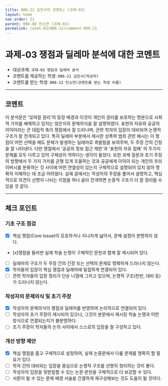 ```yaml
---
title: 006-21 김민서의 코멘트c (과제-03) 
layout: home
nav_order: 21
parent: 006-08 민소연 (과제-03)
permalink: /asmt-03/006-12/comment-006-21
---
```


# 과제-03 쟁점과 딜레마 분석에 대한 코멘트

- 대상과제: `과제-03 쟁점과 딜레마 분석`
- 코멘트를 제공하는 학생: `006-21 김민서(작성자)` 
- 코멘트를 받는 학생: `006-12 민소연(코멘트를 받는 학생 이름)` 

---

## 코멘트

이 분석문은 '잊혀질 권리'의 등장 배경과 이것이 개인의 권리를 보호하는 명분으로 사회적 가치를 배제하고 있지는 않은지의 문제의식을 잘 설명하였다. 표현의 자유와 공공의 이익이라는 큰 대립적 축이 쟁점에서 잘 드러나며, 관련 학자의 입장이 대비되어 논쟁적 구조가 잘 전개되고 있다. 특히 딜레마 부분에서 제시한 성폭력 범죄 관련 예시는 이 쟁점이 어떤 선택을 해도 문제가 발생하는 딜레마로 촉발됨을 보여주며, 두 주장 간의 긴장을 잘 나타낸다. 다만 쟁점에서 '공공의 정보 접근 제한'과 '표현의 자유 침해' 의 두가지 문제를 모두 다루고 있어 구체성이 약하다는 생각이 들었다. 또한 과제 질문과 초기 주장의 방향에서 두 가지 가치를 균형 있게 조율하는 것과 공공에게 이익이 되는 개인의 프라이버시를 분류하는 것 사이에 어떤 연결성이 있는지 구체적으로 설명되어 있지 않아 명확히 이해하는 데 조금 어려웠다. 실제 글에서는 작성자의 주장을 풀어서 설명하고, 핵심적으로 의견이 선명히 나뉘는 지점을 하나 골라 전개하면 논증적 구조가 더 잘 정리될 수 있을 것 같다.

---

## 체크 포인트

### **기초 구조 점검**
- [x] 핵심 쟁점(Core Issue)이 모호하거나 지나치게 넓어서, 문제 설정이 분명하지 않다.
- [x]쟁점을 둘러싼 실제 학술 논쟁이 구체적인 문헌과 함께 잘 제시되어 있다.
- [ ] 딜레마의 구조가 두 주장 간의 긴장 또는 선택의 문제로 명확하게 드러나지 않는다.
- [x] 학자들의 입장이 핵심 쟁점과 딜레마에 밀접하게 연결되어 있다.
- [ ] 관련 학자들의 입장 정리가 단순 나열에 그치고 있으며, 논쟁적 구조(찬반, 대비 등)가 드러나지 않는다.

### **작성자의 문제의식 및 초기 주장**
- [x] 작성자의 문제의식이 쟁점과 딜레마를 반영하여 논리적으로 연결되어 있다.
- [ ] 작성자의 초기 주장이 제시되어 있으나, 그것이 본문에서 제시된 학술 논쟁과 어떤 방식으로 연결되는지가 불분명하다.
- [ ] 초기 주장이 학자들의 논의 사이에서 스스로의 입장을 잘 구성하고 있다.

### **개선 방향 제안**
- [x] 핵심 쟁점을 좁고 구체적으로 설정하여, 실제 논증문에서 다룰 문제를 명확히 할 필요가 있다.
- [ ] 학자 간의 대비되는 입장을 중심으로 논쟁적 구조를 선명히 정리하는 것이 좋다.
- [ ] 작성자의 입장을 뒷받침할 수 있는 논문·문헌을 구체적으로 더 보강할 수 있다.
- [ ] 서론이 될 수 있는 문제 배경 서술을 간결하게 재구성해보는 것도 도움이 될 것이다.
